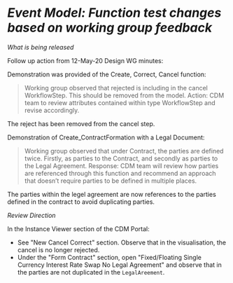 # *Event Model: Function test changes based on working group feedback*

_What is being released_

Follow up action from 12-May-20 Design WG minutes:

Demonstration was provided of the Create, Correct, Cancel function:

> Working group observed that rejected is including in the cancel WorkflowStep. This should be removed from the model. Action: CDM team to review attributes contained within type WorkflowStep and revise accordingly.

The reject has been removed from the cancel step.

Demonstration of Create_ContractFormation with a Legal Document:

> Working group observed that under Contract, the parties are defined twice. Firstly, as parties to the Contract, and secondly as parties to the Legal Agreement. Response: CDM team will review how parties are referenced through this function and recommend an approach that doesn’t require parties to be defined in multiple places.

The parties within the legel agreement are now references to the parties defined in the contract to avoid duplicating parties.

_Review Direction_

In the Instance Viewer section of the CDM Portal:

- See "New Cancel Correct" section. Observe that in the visualisation, the cancel is no longer rejected.
- Under the "Form Contract" section, open "Fixed/Floating Single Currency Interest Rate Swap No Legal Agreement" and observe that in the parties are not duplicated in the `LegalAreement`.

